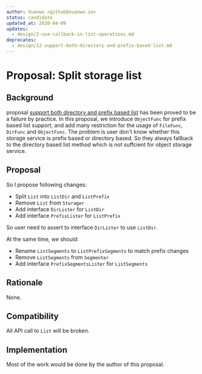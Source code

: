 ```yaml
---
author: Xuanwo <github@xuanwo.io>
status: candidate
updated_at: 2020-04-09
updates:
  - design/2-use-callback-in-list-operations.md
deprecates:
  - design/12-support-both-directory-and-prefix-based-list.md
---
```


# Proposal: Split storage list

## Background

proposal [support both directory and prefix based list][] has been proved to be a failure by practice. In this proposal, we introduce `ObjectFunc` for prefix based list support, and add many restriction for the usage of `FileFunc`, `DirFunc` and `ObjectFunc`. The problem is user don't know whether this storage service is prefix based or directory based. So they always fallback to the directory based list method which is not suffcient for object storage service.

## Proposal

So I propose following changes:

- Split `List` into `ListDir` and `ListPrefix`
- Remove `List` from `Storager`
- Add interface `DirLister` for `ListDir`
- Add interface `PrefixLister` for `ListPrefix`

So user need to assert to interface `DirLister` to use `ListDir`.

At the same time, we should:

- Rename `ListSegments` to `ListPrefixSegments` to match prefix changes
- Remove `ListSegments` from `Segmenter`
- Add interface `PrefixSegmentsLister` for `ListSegments`

## Rationale

None.

## Compatibility

All API call to `List` will be broken.

## Implementation

Most of the work would be done by the author of this proposal.

[support both directory and prefix based list]: ./12-support-both-directory-and-prefix-based-list.md